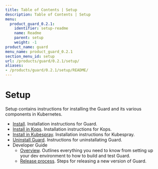 ```yaml
---
title: Table of Contents | Setup
description: Table of Contents | Setup
menu:
  product_guard_0.2.1:
    identifier: setup-readme
    name: Readme
    parent: setup
    weight: -1
product_name: guard
menu_name: product_guard_0.2.1
section_menu_id: setup
url: /products/guard/0.2.1/setup/
aliases:
- /products/guard/0.2.1/setup/README/
---
```


# Setup

Setup contains instructions for installing the Guard and its various components in Kubernetes.

- [Install](/products/guard/0.2.1/setup/install). Installation instructions for Guard.
- [Install in Kops](/products/guard/0.2.1/setup/install-kops). Installation instructions for Kops.
- [Install in Kubespray](/products/guard/0.2.1/setup/install-kubespray). Installation instructions for Kubespray.
- [Uninstall Guard](/products/guard/0.2.1/setup/uninstall). Instructions for uninstallating Guard.
- Developer Guide
  - [Overview](/products/guard/0.2.1/setup/developer-guide/overview). Outlines everything you need to know from setting up your dev environment to how to build and test Guard.
  - [Release process](/products/guard/0.2.1/setup/developer-guide/release). Steps for releasing a new version of Guard.
